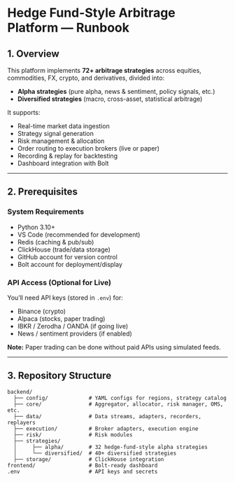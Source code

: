 # Hedge Fund-Style Arbitrage Platform — Runbook

## 1. Overview
This platform implements **72+ arbitrage strategies** across equities, commodities, FX, crypto, and derivatives, divided into:
- **Alpha strategies** (pure alpha, news & sentiment, policy signals, etc.)
- **Diversified strategies** (macro, cross-asset, statistical arbitrage)

It supports:
- Real-time market data ingestion
- Strategy signal generation
- Risk management & allocation
- Order routing to execution brokers (live or paper)
- Recording & replay for backtesting
- Dashboard integration with Bolt

---

## 2. Prerequisites

### System Requirements
- Python 3.10+
- VS Code (recommended for development)
- Redis (caching & pub/sub)
- ClickHouse (trade/data storage)
- GitHub account for version control
- Bolt account for deployment/display

### API Access (Optional for Live)
You’ll need API keys (stored in `.env`) for:
- Binance (crypto)
- Alpaca (stocks, paper trading)
- IBKR / Zerodha / OANDA (if going live)
- News / sentiment providers (if enabled)

**Note:** Paper trading can be done without paid APIs using simulated feeds.

---

## 3. Repository Structure

```plaintext
backend/
  ├── config/             # YAML configs for regions, strategy catalog
  ├── core/               # Aggregator, allocator, risk manager, OMS, etc.
  ├── data/               # Data streams, adapters, recorders, replayers
  ├── execution/          # Broker adapters, execution engine
  ├── risk/               # Risk modules
  ├── strategies/
  │     ├── alpha/        # 32 hedge-fund-style alpha strategies
  │     └── diversified/  # 40+ diversified strategies
  ├── storage/            # ClickHouse integration
frontend/                 # Bolt-ready dashboard
.env                      # API keys and secrets